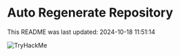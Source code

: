 # Auto Regenerate Repository

This README was last updated: 2024-10-18 11:51:14

 ![TryHackMe](https://tryhackme.com/badge/533634)